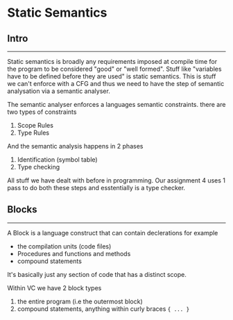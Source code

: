 # Static Semantics

## Intro
---

Static semantics is broadly any requirements imposed at compile time for the program to be considered "good" or "well formed". Stuff like "variables have to be defined before they are used" is static semantics. This is stuff we can't enforce with a CFG and thus we need to have the step of semantic analysation via a semantic analyser. 

The semantic analyser enforces a languages semantic constraints. there are two types of constraints

1. Scope Rules
2. Type Rules

And the semantic analysis happens in 2 phases
1. Identification (symbol table)
2. Type checking

All stuff we have dealt with before in programming. 
Our assignment 4 uses 1 pass to do both these steps and esstentially is a type checker. 

## Blocks
---

A Block is a language construct that can contain declerations for example

- the compilation units (code files)
- Procedures and functions and methods
- compound statements

It's basically just any section of code that has a distinct scope. 

Within VC we have 2 block types

1. the entire program (i.e the outermost block)
2. compound statements, anything within curly braces `{ ... }`





